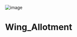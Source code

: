 ![image](https://user-images.githubusercontent.com/70815270/196267663-dceb050d-1e53-415a-bd80-99093159753f.png)

# Wing_Allotment
